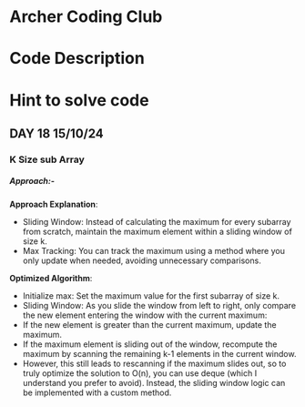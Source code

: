 # Archer Coding Club
# Code Description

# Hint to solve code

## DAY 18 15/10/24
   ### K Size sub Array
  ##### Approach:-

**Approach Explanation**:

- Sliding Window: Instead of calculating the maximum for every subarray from scratch, maintain the maximum element within a sliding window of size k.
- Max Tracking: You can track the maximum using a method where you only update when needed, avoiding unnecessary comparisons.

**Optimized Algorithm**:

- Initialize max: Set the maximum value for the first subarray of size k.
- Sliding Window: As you slide the window from left to right, only compare the new element entering the window with the current maximum:
- If the new element is greater than the current maximum, update the maximum.
- If the maximum element is sliding out of the window, recompute the maximum by scanning the remaining k-1 elements in the current window.
- However, this still leads to rescanning if the maximum slides out, so to truly optimize the solution to O(n), you can use deque (which I understand you prefer to avoid). Instead, the sliding window logic can be implemented with a custom method.

